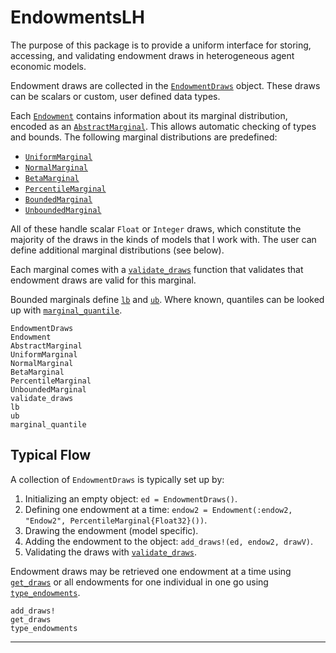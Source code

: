 # EndowmentsLH

The purpose of this package is to provide a uniform interface for storing, accessing, and validating endowment draws in heterogeneous agent economic models.

Endowment draws are collected in the [`EndowmentDraws`](@ref) object. These draws can be scalars or custom, user defined data types.

Each [`Endowment`](@ref) contains information about its marginal distribution, encoded as an [`AbstractMarginal`](@ref). This allows automatic checking of types and bounds. The following marginal distributions are predefined:

* [`UniformMarginal`](@ref)
* [`NormalMarginal`](@ref)
* [`BetaMarginal`](@ref)
* [`PercentileMarginal`](@ref)
* [`BoundedMarginal`](@ref)
* [`UnboundedMarginal`](@ref)

All of these handle scalar `Float` or `Integer` draws, which constitute the majority of the draws in the kinds of models that I work with. The user can define additional marginal distributions (see below).

Each marginal comes with a [`validate_draws`](@ref) function that validates that endowment draws are valid for this marginal.

Bounded marginals define [`lb`](@ref) and [`ub`](@ref). Where known, quantiles can be looked up with [`marginal_quantile`](@ref).


```@docs
EndowmentDraws
Endowment
AbstractMarginal
UniformMarginal
NormalMarginal
BetaMarginal
PercentileMarginal
UnboundedMarginal
validate_draws
lb
ub
marginal_quantile
```

## Typical Flow

A collection of `EndowmentDraws` is typically set up by:

1. Initializing an empty object: `ed = EndowmentDraws()`.
2. Defining one endowment at a time: `endow2 = Endowment(:endow2, "Endow2", PercentileMarginal{Float32}())`.
3. Drawing the endowment (model specific).
4. Adding the endowment to the object: `add_draws!(ed, endow2, drawV)`.
5. Validating the draws with [`validate_draws`](@ref).

Endowment draws may be retrieved one endowment at a time using [`get_draws`](@ref) or all endowments for one individual in one go using [`type_endowments`](@ref).

```@docs
add_draws!
get_draws
type_endowments
```

--------------
